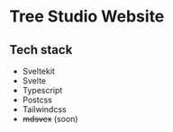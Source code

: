 # Tree Studio Website

## Tech stack

- Sveltekit
- Svelte
- Typescript
- Postcss
- Tailwindcss
- ~~mdsvex~~ (soon)
